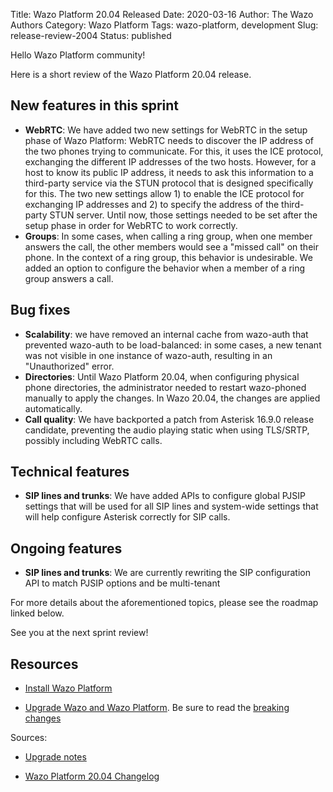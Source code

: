 Title: Wazo Platform 20.04 Released
Date: 2020-03-16
Author: The Wazo Authors
Category: Wazo Platform
Tags: wazo-platform, development
Slug: release-review-2004
Status: published

Hello Wazo Platform community!

Here is a short review of the Wazo Platform 20.04 release.

## New features in this sprint

* **WebRTC**: We have added two new settings for WebRTC in the setup phase of Wazo Platform: WebRTC needs to discover the IP address of the two phones trying to communicate. For this, it uses the ICE protocol, exchanging the different IP addresses of the two hosts. However, for a host to know its public IP address, it needs to ask this information to a third-party service via the STUN protocol that is designed specifically for this. The two new settings allow 1) to enable the ICE protocol for exchanging IP addresses and 2) to specify the address of the third-party STUN server. Until now, those settings needed to be set after the setup phase in order for WebRTC to work correctly.
* **Groups**: In some cases, when calling a ring group, when one member answers the call, the other members would see a "missed call" on their phone. In the context of a ring group, this behavior is undesirable. We added an option to configure the behavior when a member of a ring group answers a call.


## Bug fixes

* **Scalability**: we have removed an internal cache from wazo-auth that prevented wazo-auth to be load-balanced: in some cases, a new tenant was not visible in one instance of wazo-auth, resulting in an "Unauthorized" error.
* **Directories**: Until Wazo Platform 20.04, when configuring physical phone directories, the administrator needed to restart wazo-phoned manually to apply the changes. In Wazo 20.04, the changes are applied automatically.
* **Call quality**: We have backported a patch from Asterisk 16.9.0 release candidate, preventing the audio playing static when using TLS/SRTP, possibly including WebRTC calls.


## Technical features

* **SIP lines and trunks**: We have added APIs to configure global PJSIP settings that will be used for all SIP lines and system-wide settings that will help configure Asterisk correctly for SIP calls.


## Ongoing features

* **SIP lines and trunks**: We are currently rewriting the SIP configuration API to match PJSIP options and be multi-tenant


For more details about the aforementioned topics, please see the roadmap linked below.

See you at the next sprint review!

## Resources

* [Install Wazo Platform](https://wazo-platform.org/install)

* [Upgrade Wazo and Wazo Platform](http://documentation.wazo.community/en/stable/upgrade/upgrade.html). Be sure to read the [breaking changes](http://documentation.wazo.community/en/wazo-20.04/upgrade/upgrade_notes.html)

Sources:

* [Upgrade notes](http://documentation.wazo.community/en/stable/upgrade/upgrade_notes.html)

* [Wazo Platform 20.04 Changelog](https://wazo-dev.atlassian.net/secure/ReleaseNote.jspa?projectId=10011&version=10072)
